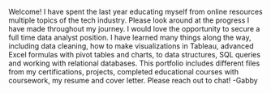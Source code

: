 Welcome! 
  I have spent the last year educating myself from online resources multiple topics of the tech industry. 
  Please look around at the progress I have made throughout my journey. 
  I would love the opportunity to secure a full time data analyst position. 
  I have learned many things along the way, including data cleaning, how to make visualizations in Tableau, advanced Excel formulas with pivot tables and charts, to data structures, SQL queries and working with relational databases.
  This portfolio includes different files from my certifications, projects, completed educational courses with coursework, my resume and cover letter. 
  Please reach out to chat!
  -Gabby
